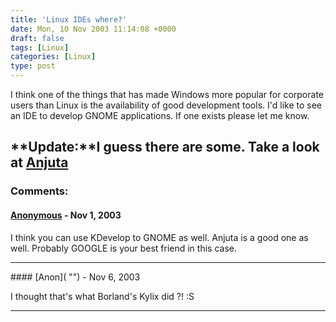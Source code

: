 ```yaml
---
title: 'Linux IDEs where?'
date: Mon, 10 Nov 2003 11:14:08 +0000
draft: false
tags: [Linux]
categories: [Linux]
type: post
---
```


I think one of the things that has made Windows more popular for corporate users than Linux is the availability of good development tools. I'd like to see an IDE to develop GNOME applications. If one exists please let me know.

**Update:**I guess there are some. Take a look at [Anjuta](http://anjuta.org/)
---
### Comments:
#### [Anonymous]( "") - <time datetime="2003-11-10 15:19:18">Nov 1, 2003</time>

I think you can use KDevelop to GNOME as well. Anjuta is a good one as well. Probably GOOGLE is your best friend in this case.
<hr />
#### [Anon]( "") - <time datetime="2003-11-15 12:55:16">Nov 6, 2003</time>

I thought that's what Borland's Kylix did ?! :S
<hr />

